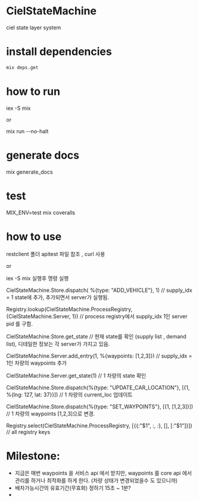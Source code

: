 # CielStateMachine

ciel state layer system

# install dependencies

```sh
mix deps.get
```

# how to run

iex -S mix

or

mix run --no-halt

# generate docs

mix generate_docs


# test

MIX_ENV=test mix coveralls

# how to use

restclient 폴더 apitest 파일 참조 , curl 사용

or

iex -S mix 실행후 명령 실행

CielStateMachine.Store.dispatch( %{type: "ADD_VEHICLE"}, 1) // supply_idx = 1 state에 추가, 추가되면서 server가 실행됨.

Registry.lookup(CielStateMachine.ProcessRegistry, {CielStateMachine.Server, 1}) // process registry에서 supply_idx 1인 server pid 를 구함.

CielStateMachine.Store.get_state  // 현재 state를 확인 (supply list , demand list), 디테일한 정보는 각 server가 가지고 있음.

CielStateMachine.Server.add_entry(1, %{waypoints: [1,2,3]}) // supply_idx = 1인 차량의 waypoints 추가


CielStateMachine.Server.get_state(1) // 1 차량의 state 확인

CielStateMachine.Store.dispatch(%{type: "UPDATE_CAR_LOCATION"}, [{1, %{lng: 127, lat: 37}}]) // 1 차량의 current_loc 업데이트

CielStateMachine.Store.dispatch(%{type: "SET_WAYPOINTS"}, [{1, [1,2,3]}]) // 1 차량의 waypoints [1,2,3]으로 변경.

Registry.select(CielStateMachine.ProcessRegistry, [{{:"$1", :_, :_}, [], [:"$1"]}])  // all registry keys

# Milestone:
- 지금은 매번 waypoints 을 서비스 api 에서 받지만, waypoints 를 core api 에서 관리를 하거나 최적화를 하게 한다. (차량 상태가 변경되었을수 도 있으니까)
- 배차가능시간의 유효기간(무효화) 정하기 15초 ~ 1분?
- 